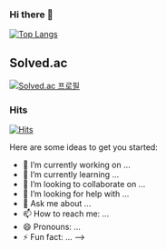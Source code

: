 ### Hi there 👋

<!--
**SeungHyeopChae/SeungHyeopChae** is a ✨ _special_ ✨ repository because its `README.md` (this file) appears on your GitHub profile.

### Github Stats

[![Anurag's github stats](https://github-readme-stats.vercel.app/api?username=edenist-x-x)](https://github.com/anuraghazra/github-readme-stats)



### Github Stats

<!-- [![Anurag's github stats](https://github-readme-stats.vercel.app/api?username=edenist-x-x)](https://github.com/anuraghazra/github-readme-stats) -->


 

[![Top Langs](https://github-readme-stats.vercel.app/api/top-langs/?username=SeungHyeopChae&layout=compact)](https://github.com/anuraghazra/github-readme-stats)


## Solved.ac 
[![Solved.ac
프로필](http://mazassumnida.wtf/api/v2/generate_badge?boj=yj04133)](https://solved.ac/yj04133)


### Hits
[![Hits](https://hits.seeyoufarm.com/api/count/incr/badge.svg?url=https%3A%2F%2Fgithub.com%2Fdnl7qjs&count_bg=%2379C83D&title_bg=%23555555&icon=&icon_color=%23E7E7E7&title=hits&edge_flat=false)](https://hits.seeyoufarm.com)



Here are some ideas to get you started:

- 🔭 I’m currently working on ...
- 🌱 I’m currently learning ...
- 👯 I’m looking to collaborate on ...
- 🤔 I’m looking for help with ...
- 💬 Ask me about ...
- 📫 How to reach me: ...
- 😄 Pronouns: ...
- ⚡ Fun fact: ...
-->

